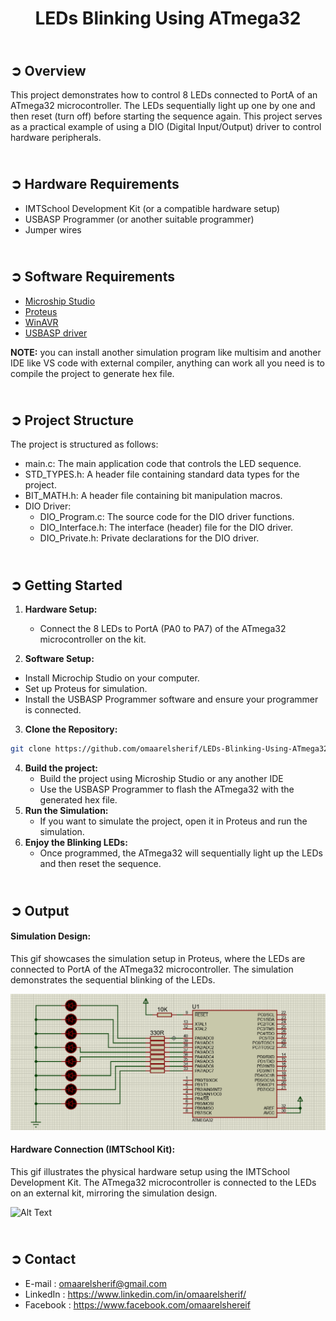 <!-- PROJECT TITLE -->
<h1 align="center">LEDs Blinking Using ATmega32</h1>

<!-- OVERVIEW -->
## <br>**➲ Overview**
This project demonstrates how to control 8 LEDs connected to PortA of an ATmega32 microcontroller. The LEDs sequentially light up one by one and then reset (turn off) before starting the sequence again. This project serves as a practical example of using a DIO (Digital Input/Output) driver to control hardware peripherals.

<!-- HARDWARE REQUIREMENTS -->
## <br>**➲ Hardware Requirements**
* IMTSchool Development Kit (or a compatible hardware setup)
* USBASP Programmer (or another suitable programmer)
* Jumper wires

<!-- SOFTWARE REQUIREMENTS -->
## <br>**➲ Software Requirements**
* <a href="https://www.microchip.com/en-us/education/developer-help/learn-tools-software/mcu-mpu/studio" target="_blank">Microship Studio</a> 
* <a href="https://www.labcenter.com/downloads/" target="_blank">Proteus</a> 
* <a href="https://sourceforge.net/projects/winavr/" target="_blank">WinAVR</a> 
* <a href="https://www.fischl.de/usbasp/" target="_blank">USBASP driver</a> 

**NOTE:** you can install another simulation program like multisim and another IDE like VS code with external compiler, anything can work all you need is to compile the project to generate hex file.

<!-- PROJECT STRUCTURE -->
## <br>**➲ Project Structure**
The project is structured as follows:
* main.c: The main application code that controls the LED sequence.
* STD_TYPES.h: A header file containing standard data types for the project.
* BIT_MATH.h: A header file containing bit manipulation macros.
* DIO Driver:
  * DIO_Program.c: The source code for the DIO driver functions.
  * DIO_Interface.h: The interface (header) file for the DIO driver.
  * DIO_Private.h: Private declarations for the DIO driver.

<!-- GETTING STARTED -->
## <br>**➲ Getting Started**
1. **Hardware Setup:**
   * Connect the 8 LEDs to PortA (PA0 to PA7) of the ATmega32 microcontroller on the kit. 

2. **Software Setup:**
* Install Microchip Studio on your computer.
* Set up Proteus for simulation.
* Install the USBASP Programmer software and ensure your programmer is connected.
3. **Clone the Repository:**
```sh
git clone https://github.com/omaarelsherif/LEDs-Blinking-Using-ATmega32.git
```
4. **Build the project:**
   * Build the project using Microship Studio or any another IDE
   * Use the USBASP Programmer to flash the ATmega32 with the generated hex file.
5. **Run the Simulation:**
   * If you want to simulate the project, open it in Proteus and run the simulation.
6. **Enjoy the Blinking LEDs:**
   * Once programmed, the ATmega32 will sequentially light up the LEDs and then reset the sequence.

<!-- OUTPUT -->
## <br>**➲ Output**
<h4>Simulation Design: </h4>
This gif showcases the simulation setup in Proteus, where the LEDs are connected to PortA of the ATmega32 microcontroller. The simulation demonstrates the sequential blinking of the LEDs.

![Alt Text](LEDs/Output/software.gif)

<h4>Hardware Connection (IMTSchool Kit): </h4>
This gif illustrates the physical hardware setup using the IMTSchool Development Kit. The ATmega32 microcontroller is connected to the LEDs on an external kit, mirroring the simulation design.

![Alt Text](LEDs/Output/hardware.gif)

<!-- CONTACT -->
## <br>**➲ Contact**
- E-mail   : [omaarelsherif@gmail.com](mailto:omaarelsherif@gmail.com)
- LinkedIn : https://www.linkedin.com/in/omaarelsherif/
- Facebook : https://www.facebook.com/omaarelshereif
